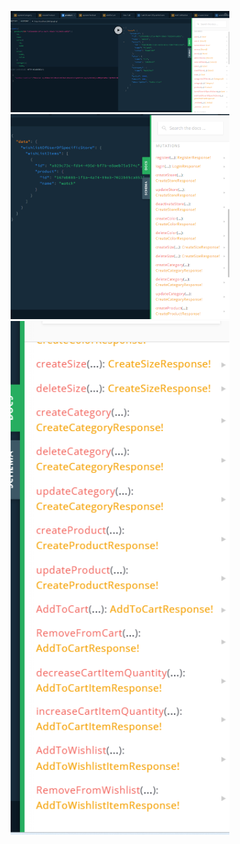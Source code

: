 <p align="center">
  <img src="./Screenshot 2024-01-26 224844.png" width="350" title="hover text">
  <img src="./Screenshot 2024-01-26 224921.png" width="350" alt="accessibility text">
  <img src="./Screenshot 2024-01-26 224931.png" width="350" alt="accessibility text">
</p>
